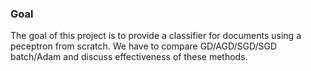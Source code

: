 ### Goal

The goal of this project is to provide a classifier for documents using a peceptron from scratch.
We have to compare GD/AGD/SGD/SGD batch/Adam and discuss effectiveness of these methods.

